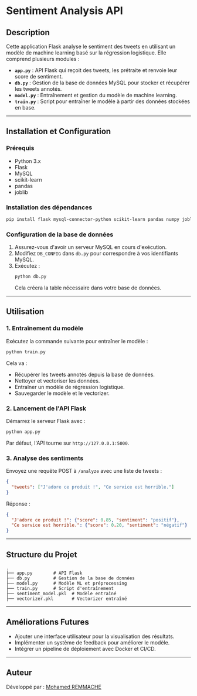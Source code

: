 # Sentiment Analysis API

## Description
Cette application Flask analyse le sentiment des tweets en utilisant un modèle de machine learning basé sur la régression logistique. Elle comprend plusieurs modules :

- **`app.py`** : API Flask qui reçoit des tweets, les prétraite et renvoie leur score de sentiment.
- **`db.py`** : Gestion de la base de données MySQL pour stocker et récupérer les tweets annotés.
- **`model.py`** : Entraînement et gestion du modèle de machine learning.
- **`train.py`** : Script pour entraîner le modèle à partir des données stockées en base.

---

## Installation et Configuration

### Prérequis
- Python 3.x
- Flask
- MySQL
- scikit-learn
- pandas
- joblib

### Installation des dépendances
```bash
pip install flask mysql-connector-python scikit-learn pandas numpy joblib
```

### Configuration de la base de données

1. Assurez-vous d'avoir un serveur MySQL en cours d'exécution.
2. Modifiez `DB_CONFIG` dans `db.py` pour correspondre à vos identifiants MySQL.
3. Exécutez :
   ```bash
   python db.py
   ```
   Cela créera la table nécessaire dans votre base de données.

---

## Utilisation

### 1. Entraînement du modèle
Exécutez la commande suivante pour entraîner le modèle :
```bash
python train.py
```
Cela va :
- Récupérer les tweets annotés depuis la base de données.
- Nettoyer et vectoriser les données.
- Entraîner un modèle de régression logistique.
- Sauvegarder le modèle et le vectorizer.

### 2. Lancement de l'API Flask
Démarrez le serveur Flask avec :
```bash
python app.py
```
Par défaut, l'API tourne sur `http://127.0.0.1:5000`.

### 3. Analyse des sentiments
Envoyez une requête POST à `/analyze` avec une liste de tweets :
```json
{
  "tweets": ["J'adore ce produit !", "Ce service est horrible."]
}
```
Réponse :
```json
{
  "J'adore ce produit !": {"score": 0.85, "sentiment": "positif"},
  "Ce service est horrible.": {"score": 0.20, "sentiment": "négatif"}
}
```

---

## Structure du Projet

```
.
├── app.py        # API Flask
├── db.py         # Gestion de la base de données
├── model.py      # Modèle ML et préprocessing
├── train.py      # Script d'entraînement
├── sentiment_model.pkl  # Modèle entraîné
├── vectorizer.pkl       # Vectorizer entraîné
```

---

## Améliorations Futures
- Ajouter une interface utilisateur pour la visualisation des résultats.
- Implémenter un système de feedback pour améliorer le modèle.
- Intégrer un pipeline de déploiement avec Docker et CI/CD.

---

## Auteur
Développé par : [Mohamed REMMACHE](https://mohamed-remmache-portfilio.netlify.app/)
